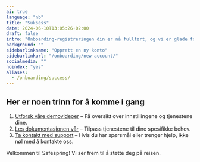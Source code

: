 ```yaml
---
ai: true
language: "nb"
title: "Suksess"
date: 2024-06-10T13:05:26+02:00
draft: false
intro: "Onboarding-registreringen din er nå fullført, og vi er glade for å ha deg med oss. Du er helt klar til å begynne å få mest mulig ut av alt vi tilbyr."
background: ""
sidebarlinkname: "Opprett en ny konto"
sidebarlinkurl: "/onboarding/new-account/"
socialmedia: ""
noindex: "yes"
aliases:
  - /onboarding/success/
---
```


## Her er noen trinn for å komme i gang

1. [Utforsk våre demovideoer](/demo/) – Få oversikt over innstillingene og tjenestene dine.
2. [Les dokumentasjonen vår](https://docs.safespring.com/) – Tilpass tjenestene til dine spesifikke behov.
3. [Ta kontakt med support](mailto:support@safespring.com) – Hvis du har spørsmål eller trenger hjelp, ikke nøl med å kontakte oss.

Velkommen til Safespring! Vi ser frem til å støtte deg på reisen.
